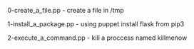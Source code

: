 0-create_a_file.pp - create a file in /tmp

1-install_a_package.pp - using puppet install flask from pip3

2-execute_a_command.pp - kill a proccess named killmenow

